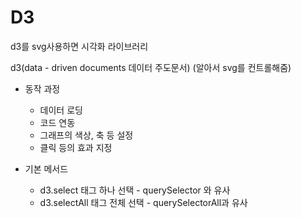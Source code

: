 # D3

d3를 svg사용하면 시각화 라이브러리

d3(data - driven documents 데이터 주도문서)
(알아서 svg를 컨트롤해줌)

- 동작 과정
    - 데이터 로딩
    - 코드 연동
    - 그래프의 색상, 축 등 설정
    - 클릭 등의 효과 지정

- 기본 메서드
    - d3.select 태그 하나 선택 - querySelector 와 유사
    - d3.selectAll 태그 전체 선택 - querySelectorAll과 유사